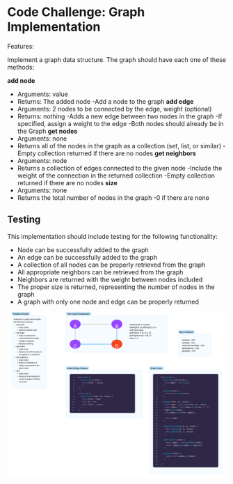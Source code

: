 # Code Challenge: Graph Implementation

Features:

Implement a graph data structure. The graph should have each one of these methods:

**add node**
- Arguments: value
- Returns: The added node
    -Add a node to the graph
**add edge**
- Arguments: 2 nodes to be connected by the edge, weight (optional)
- Returns: nothing
    -Adds a new edge between two nodes in the graph
    -If specified, assign a weight to the edge
    -Both nodes should already be in the Graph
**get nodes**
- Arguments: none
- Returns all of the nodes in the graph as a collection (set, list, or similar)
    -Empty collection returned if there are no nodes
**get neighbors**
- Arguments: node
- Returns a collection of edges connected to the given node
    -Include the weight of the connection in the returned collection
    -Empty collection returned if there are no nodes
**size**
- Arguments: none
- Returns the total number of nodes in the graph
    -0 if there are none

## Testing

This implementation should include testing for the following functionality:

- Node can be successfully added to the graph
- An edge can be successfully added to the graph
- A collection of all nodes can be properly retrieved from the graph
- All appropriate neighbors can be retrieved from the graph
- Neighbors are returned with the weight between nodes included
- The proper size is returned, representing the number of nodes in the graph
- A graph with only one node and edge can be properly returned

![Whiteboard](Graph%20CC.png)
